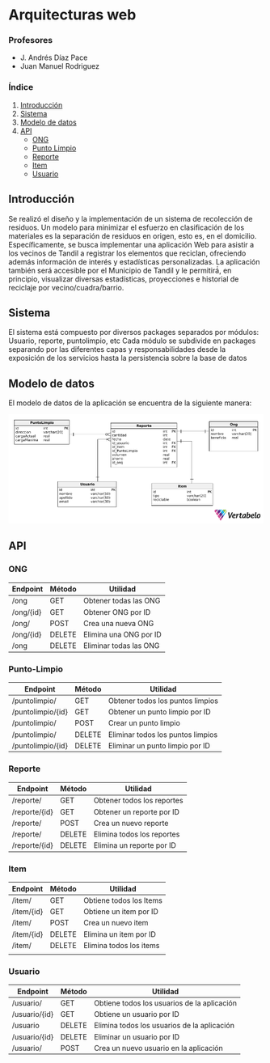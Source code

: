 # Arquitecturas web #

### Profesores ###
* J. Andrés Díaz Pace
* Juan Manuel Rodriguez

### Índice ###

1. [Introducción](#Introducción)
2. [Sistema](#Sistema)
3. [Modelo de datos](#Modelo-de-datos)
4. [API](#API)
    * [ONG](#ong)
    * [Punto Limpio](#punto-limpio)
    * [Reporte](#reporte)
    * [Item](#item)
    * [Usuario](#usuario)

## Introducción ##
 Se realizó el diseño y la implementación de un sistema de recolección de residuos. Un modelo para minimizar el esfuerzo en clasificación de los materiales es la separación de residuos en origen, esto es, en el domicilio.
 Específicamente, se busca implementar una aplicación Web para asistir a los vecinos de Tandil a registrar los elementos que reciclan, ofreciendo además información de interés y estadísticas personalizadas. La aplicación también será accesible por el Municipio de Tandil y le permitirá́, en principio, visualizar diversas estadísticas, proyecciones e historial de reciclaje por vecino/cuadra/barrio. 

## Sistema ##

 El sistema está compuesto por diversos packages separados por módulos: Usuario, reporte, puntolimpio, etc
 Cada módulo se subdivide en packages separando por las diferentes capas y responsabilidades desde la exposición de los servicios hasta la persistencia sobre la base de datos

## Modelo de datos ##

El modelo de datos de la aplicación se encuentra de la siguiente manera:

![Diagrama Entidad Relación](DiagramaEntidadRelacion.png)

## API ##

### ONG ###

| Endpoint  | Método | Utilidad |
|---|---|---|
|  /ong | GET  | Obtener todas las ONG |
|  /ong/{id} | GET  | Obtener ONG por ID |
|  /ong/ | POST  | Crea una nueva ONG  |
|  /ong/{id} | DELETE  | Elimina una ONG por ID  |
|  /ong | DELETE  | Eliminar todas las ONG |

### Punto-Limpio ###

| Endpoint | Método | Utilidad |
|---|---|---|
| /puntolimpio/  | GET  | Obtener todos los puntos limpios |
| /puntolimpio/{id}  | GET  | Obtener un punto limpio por ID |
| /puntolimpio/  | POST  | Crear un punto limpio |
| /puntolimpio/  | DELETE  | Eliminar todos los puntos limpios |
| /puntolimpio/{id}  | DELETE  | Eliminar un punto limpio por ID ||

### Reporte ###

| Endpoint | Método | Utilidad |
|---|---|---|
| /reporte/  | GET | Obtener todos los reportes |  
| /reporte/{id}  | GET  | Obtener un reporte por ID  |
| /reporte/  | POST   | Crea un nuevo reporte |  
| /reporte/  | DELETE  | Elimina todos los reportes  |
| /reporte/{id}  | DELETE  | Elimina un reporte por ID  |

### Item ###

| Endpoint | Método | Utilidad |
|---|---|---|
| /item/  | GET  |  Obtiene todos los Items |
| /item/{id}  | GET  | Obtiene un item por ID |
| /item/  | POST  | Crea un nuevo item  |
| /item/{id}  | DELETE  | Elimina un item por ID  |
| /item/  | DELETE  | Elimina todos los items  |
|   |   |   |

### Usuario ###

| Endpoint | Método | Utilidad |
|---|---|---|
| /usuario/  | GET  | Obtiene todos los usuarios de la aplicación  |
| /usuario/{id}  | GET  | Obtiene un usuario por ID  |
| /usuario  | DELETE  | Elimina todos los usuarios de la aplicación  |
| /usuario/{id}  | DELETE  | Eliminar un usuario por ID |
| /usuario/  | POST  | Crea un nuevo usuario en la aplicación  |

